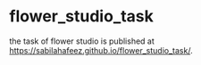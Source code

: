 # flower_studio_task
the task of flower studio is published at https://sabilahafeez.github.io/flower_studio_task/.
